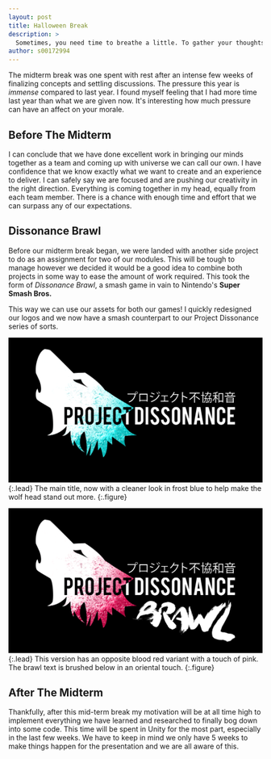 ```yaml
---
layout: post
title: Halloween Break
description: >
  Sometimes, you need time to breathe a little. To gather your thoughts and give them room.
author: s00172994
---
```


The midterm break was one spent with rest after an intense few weeks of finalizing concepts and settling discussions.
The pressure this year is _immense_ compared to last year. I found myself feeling that I had more time last year 
than what we are given now. It's interesting how much pressure can have an affect on your morale.

## Before The Midterm
I can conclude that we have done excellent work in bringing our minds together as a team and coming up with universe 
we can call our own. I have confidence that we know exactly what we want to create and an experience to deliver. I can safely say we
are focused and are pushing our creativity in the right direction. Everything is coming together in my head, equally from each team member.
There is a chance with enough time and effort that we can surpass any of our expectations.

## Dissonance Brawl
Before our midterm break began, we were landed with another side project to do as an assignment for two of our modules. 
This will be tough to manage however we decided it would be a good idea to combine both projects in some way to ease the 
amount of work required. This took the form of _Dissonance Brawl_, a smash game in vain to Nintendo's **Super Smash Bros.**

This way we can use our assets for both our games!
I quickly redesigned our logos and we now have a smash counterpart to our Project Dissonance series of sorts.

![Project Dissonance Logo](/assets/img/concept_art/david/Project_Dissonance_Logo_Textured_Final.png
){:.lead}
The main title, now with a cleaner look in frost blue to help make the wolf head stand out more.
{:.figure}

![Dissonance Brawl Logo](/assets/img/concept_art/david/Project_Dissonance_Brawl_Logo.png){:.lead}
This version has an opposite blood red variant with a touch of pink. The brawl text is brushed below in an oriental touch.
{:.figure}

## After The Midterm
Thankfully, after this mid-term break my motivation will be at all time high to implement everything we have learned and 
researched to finally bog down into some code. This time will be spent in Unity for the most part, especially in the last few weeks.
We have to keep in mind we only have 5 weeks to make things happen for the presentation and we are all aware of this.
